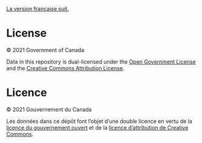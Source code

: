 [La version française suit.](#licence)

# License

© 2021 Government of Canada

Data in this repository is dual-licensed under the [Open Government License](https://open.canada.ca/en/open-government-licence-canada) and the [Creative Commons Attribution License](https://creativecommons.org/licenses/by/4.0/).

# Licence

© 2021 Gouvernement du Canada

Les données dans ce dépôt font l’objet d’une double licence en vertu de la [licence du gouvernement ouvert](https://ouvert.canada.ca/fr/licence-du-gouvernement-ouvert-canada) et de la [licence d’attribution de Creative Commons](https://creativecommons.org/licenses/by/4.0/deed.fr).
